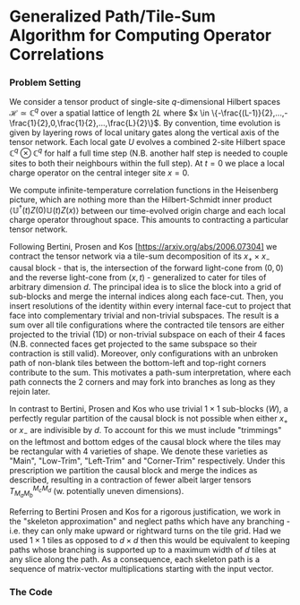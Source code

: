 # Generalized Path/Tile-Sum Algorithm for Computing Operator Correlations 

### Problem Setting

We consider a tensor product of single-site $q$-dimensional Hilbert spaces $\mathcal{H} \simeq \mathbb{C}^q$ over a spatial lattice of length $2L$ where $x \in \{-\frac{(L-1)}{2},...,-\frac{1}{2},0,\frac{1}{2},...,\frac{L}{2}\}$. By convention, time evolution is given by layering rows of local unitary gates along the vertical axis of the tensor network. Each local gate $U$ evolves a combined 2-site Hilbert space $\mathbb{C}^q \otimes \mathbb{C}^q$ for half a full time step (N.B. another half step is needed to couple sites to both their neighbours within the full step). At $t=0$ we place a local charge operator on the central integer site $x=0$. 

We compute infinite-temperature correlation functions in the Heisenberg picture, which are nothing more than the Hilbert-Schmidt inner product $\langle \mathbb{U}^{\dagger}(t) Z(0) \mathbb{U}(t) Z(x) \rangle$ between our time-evolved origin charge and each local charge operator throughout space. This amounts to contracting a particular tensor network.

Following Bertini, Prosen and Kos [https://arxiv.org/abs/2006.07304] we contract the tensor network via a tile-sum decomposition of its $x_{+} \times x_{-}$ causal block - that is, the intersection of the forward light-cone from $(0,0)$ and the reverse light-cone from $(x,t)$ - generalized to cater for tiles of arbitrary dimension $d$. The principal idea is to slice the block into a grid of sub-blocks and merge the internal indices along each face-cut. Then, you insert resolutions of the identity within every internal face-cut to project that face into complementary trivial and non-trivial subspaces. The result is a sum over all tile configurations where the contracted tile tensors are either projected to the trivial (1D) or non-trivial subspace on each of their 4 faces (N.B. connected faces get projected to the same subspace so their contraction is still valid). Moreover, only configurations with an unbroken path of non-blank tiles between the bottom-left and top-right corners contribute to the sum. This motivates a path-sum interpretation, where each path connects the 2 corners and may fork into branches as long as they rejoin later.

In contrast to Bertini, Prosen and Kos who use trivial $1\times 1$ sub-blocks ($W$), a perfectly regular partition of the causal block is not possible when either $x_{+}$ or $x_{-}$ are indivisible by $d$. To account for this we must include "trimmings" on the leftmost and bottom edges of the causal block where the tiles may be rectangular with 4 varieties of shape. We denote these varieties as "Main", "Low-Trim", "Left-Trim" and "Corner-Trim" respectively. Under this prescription we partition the causal block and merge the indices as described, resulting in a contraction of fewer albeit larger tensors $T_{M_{a}M_{b}}^{M_{c}M_{d}}$ (w. potentially uneven dimensions).

Referring to Bertini Prosen and Kos for a rigorous justification, we work in the "skeleton approximation" and neglect paths which have any branching - i.e. they can only make upward or rightward turns on the tile grid. Had we used $1\times1$ tiles as opposed to $d\times d$ then this would be equivalent to keeping paths whose branching is supported up to a maximum width of $d$ tiles at any slice along the path. As a consequence, each skeleton path is a sequence of matrix-vector multiplications starting with the input vector.

### The Code

